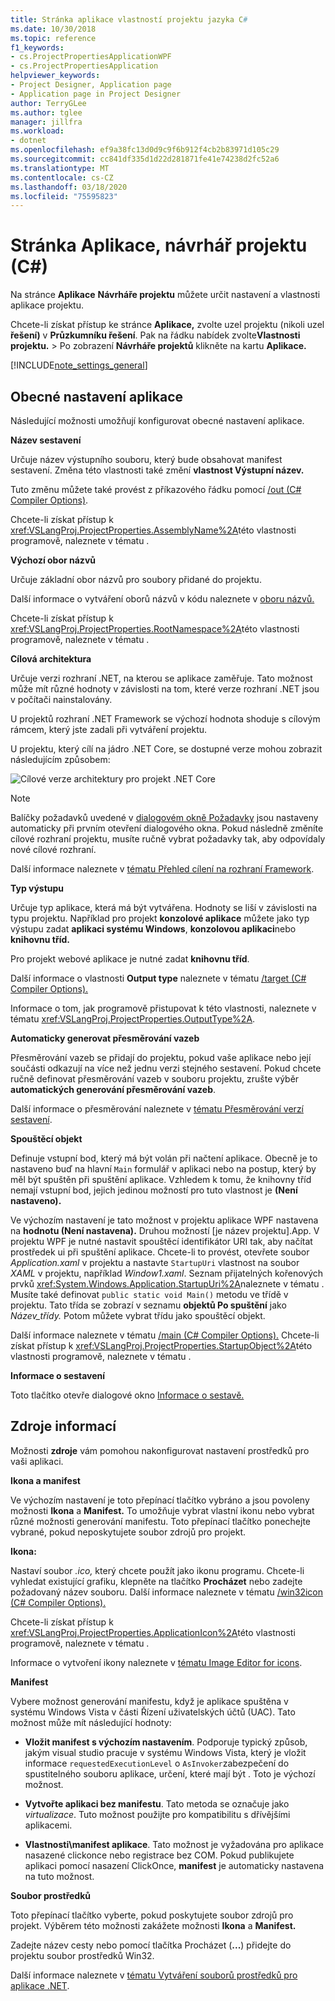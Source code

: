 ```yaml
---
title: Stránka aplikace vlastností projektu jazyka C#
ms.date: 10/30/2018
ms.topic: reference
f1_keywords:
- cs.ProjectPropertiesApplicationWPF
- cs.ProjectPropertiesApplication
helpviewer_keywords:
- Project Designer, Application page
- Application page in Project Designer
author: TerryGLee
ms.author: tglee
manager: jillfra
ms.workload:
- dotnet
ms.openlocfilehash: ef9a38fc13d0d9c9f6b912f4cb2b83971d105c29
ms.sourcegitcommit: cc841df335d1d22d281871fe41e74238d2fc52a6
ms.translationtype: MT
ms.contentlocale: cs-CZ
ms.lasthandoff: 03/18/2020
ms.locfileid: "75595823"
---
```

# <a name="application-page-project-designer-c"></a>Stránka Aplikace, návrhář projektu (C#)

Na stránce **Aplikace** **Návrháře projektu** můžete určit nastavení a vlastnosti aplikace projektu.

Chcete-li získat přístup ke stránce **Aplikace,** zvolte uzel projektu (nikoli uzel **řešení)** v **Průzkumníku řešení**. Pak na řádku nabídek zvolte**Vlastnosti** **projektu.** >  Po zobrazení **Návrháře projektů** klikněte na kartu **Aplikace.**

[!INCLUDE[note_settings_general](../../data-tools/includes/note_settings_general_md.md)]

## <a name="general-application-settings"></a>Obecné nastavení aplikace

Následující možnosti umožňují konfigurovat obecné nastavení aplikace.

**Název sestavení**

Určuje název výstupního souboru, který bude obsahovat manifest sestavení. Změna této vlastnosti také změní **vlastnost Výstupní název.**

Tuto změnu můžete také provést z příkazového řádku pomocí [/out (C# Compiler Options)](/dotnet/csharp/language-reference/compiler-options/out-compiler-option).

Chcete-li získat přístup k <xref:VSLangProj.ProjectProperties.AssemblyName%2A>této vlastnosti programově, naleznete v tématu .

**Výchozí obor názvů**

Určuje základní obor názvů pro soubory přidané do projektu.

Další informace o vytváření oborů názvů v kódu naleznete v [oboru názvů.](/dotnet/csharp/language-reference/keywords/namespace)

Chcete-li získat přístup k <xref:VSLangProj.ProjectProperties.RootNamespace%2A>této vlastnosti programově, naleznete v tématu .

**Cílová architektura**

Určuje verzi rozhraní .NET, na kterou se aplikace zaměřuje. Tato možnost může mít různé hodnoty v závislosti na tom, které verze rozhraní .NET jsou v počítači nainstalovány.

U projektů rozhraní .NET Framework se výchozí hodnota shoduje s cílovým rámcem, který jste zadali při vytváření projektu.

U projektu, který cílí na jádro .NET Core, se dostupné verze mohou zobrazit následujícím způsobem:

![Cílové verze architektury pro projekt .NET Core](../media/application-target-framework.png)

> [!NOTE]
> Balíčky požadavků uvedené v [dialogovém okně Požadavky](../../ide/reference/prerequisites-dialog-box.md) jsou nastaveny automaticky při prvním otevření dialogového okna. Pokud následně změníte cílové rozhraní projektu, musíte ručně vybrat požadavky tak, aby odpovídaly nové cílové rozhraní.

Další informace naleznete v [tématu Přehled cílení na rozhraní Framework](../../ide/visual-studio-multi-targeting-overview.md).

**Typ výstupu**

Určuje typ aplikace, která má být vytvářena. Hodnoty se liší v závislosti na typu projektu. Například pro projekt **konzolové aplikace** můžete jako typ výstupu zadat **aplikaci systému Windows**, **konzolovou aplikaci**nebo **knihovnu tříd.**

Pro projekt webové aplikace je nutné zadat **knihovnu tříd**.

Další informace o vlastnosti **Output type** naleznete v tématu [/target (C# Compiler Options).](/dotnet/csharp/language-reference/compiler-options/target-compiler-option)

Informace o tom, jak programově přistupovat k této vlastnosti, naleznete v tématu <xref:VSLangProj.ProjectProperties.OutputType%2A>.

**Automaticky generovat přesměrování vazeb**

Přesměrování vazeb se přidají do projektu, pokud vaše aplikace nebo její součásti odkazují na více než jednu verzi stejného sestavení. Pokud chcete ručně definovat přesměrování vazeb v souboru projektu, zrušte výběr **automatických generování přesměrování vazeb**.

Další informace o přesměrování naleznete v [tématu Přesměrování verzí sestavení](/dotnet/framework/configure-apps/redirect-assembly-versions).

**Spouštěcí objekt**

Definuje vstupní bod, který má být volán při načtení aplikace. Obecně je to nastaveno buď na hlavní `Main` formulář v aplikaci nebo na postup, který by měl být spuštěn při spuštění aplikace. Vzhledem k tomu, že knihovny tříd nemají vstupní bod, jejich jedinou možností pro tuto vlastnost je **(Není nastaveno).**

Ve výchozím nastavení je tato možnost v projektu aplikace WPF nastavena na **hodnotu (Není nastavena).** Druhou možností \[je název projektu].App. V projektu WPF je nutné nastavit spouštěcí identifikátor URI tak, aby načítat prostředek ui při spuštění aplikace. Chcete-li to provést, otevřete soubor *Application.xaml* v projektu a nastavte `StartupUri` vlastnost na soubor *XAML* v projektu, například *Window1.xaml*. Seznam přijatelných kořenových prvků <xref:System.Windows.Application.StartupUri%2A>naleznete v tématu . Musíte také definovat `public static void Main()` metodu ve třídě v projektu. Tato třída se zobrazí v seznamu **objektů Po spuštění** jako *Název_třídy.* Potom můžete vybrat třídu jako spouštěcí objekt.

Další informace naleznete v tématu [/main (C# Compiler Options).](/dotnet/csharp/language-reference/compiler-options/main-compiler-option) Chcete-li získat přístup k <xref:VSLangProj.ProjectProperties.StartupObject%2A>této vlastnosti programově, naleznete v tématu .

**Informace o sestavení**

Toto tlačítko otevře dialogové okno [Informace o sestavě.](../../ide/reference/assembly-information-dialog-box.md)

## <a name="resources"></a>Zdroje informací

Možnosti **zdroje** vám pomohou nakonfigurovat nastavení prostředků pro vaši aplikaci.

**Ikona a manifest**

Ve výchozím nastavení je toto přepínací tlačítko vybráno a jsou povoleny možnosti **Ikona** a **Manifest.** To umožňuje vybrat vlastní ikonu nebo vybrat různé možnosti generování manifestu. Toto přepínací tlačítko ponechejte vybrané, pokud neposkytujete soubor zdrojů pro projekt.

**Ikona:**

Nastaví soubor *.ico,* který chcete použít jako ikonu programu. Chcete-li vyhledat existující grafiku, klepněte na tlačítko **Procházet** nebo zadejte požadovaný název souboru. Další informace naleznete v tématu [/win32icon (C# Compiler Options).](/dotnet/csharp/language-reference/compiler-options/win32icon-compiler-option)

Chcete-li získat přístup k <xref:VSLangProj.ProjectProperties.ApplicationIcon%2A>této vlastnosti programově, naleznete v tématu .

Informace o vytvoření ikony naleznete v [tématu Image Editor for icons](/cpp/windows/image-editor-for-icons).

**Manifest**

Vybere možnost generování manifestu, když je aplikace spuštěna v systému Windows Vista v části Řízení uživatelských účtů (UAC). Tato možnost může mít následující hodnoty:

- **Vložit manifest s výchozím nastavením**. Podporuje typický způsob, jakým visual studio pracuje v systému Windows Vista, který je vložit informace `requestedExecutionLevel` o `AsInvoker`zabezpečení do spustitelného souboru aplikace, určení, které mají být . Toto je výchozí možnost.

- **Vytvořte aplikaci bez manifestu**. Tato metoda se označuje jako *virtualizace*. Tuto možnost použijte pro kompatibilitu s dřívějšími aplikacemi.

- **Vlastnosti\manifest aplikace**. Tato možnost je vyžadována pro aplikace nasazené clickonce nebo registrace bez COM. Pokud publikujete aplikaci pomocí nasazení ClickOnce, **manifest** je automaticky nastavena na tuto možnost.

**Soubor prostředků**

Toto přepínací tlačítko vyberte, pokud poskytujete soubor zdrojů pro projekt. Výběrem této možnosti zakážete možnosti **Ikona** a **Manifest.**

Zadejte název cesty nebo pomocí tlačítka Procházet (**...**) přidejte do projektu soubor prostředků Win32.

Další informace naleznete v [tématu Vytváření souborů prostředků pro aplikace .NET](/dotnet/framework/resources/creating-resource-files-for-desktop-apps).
